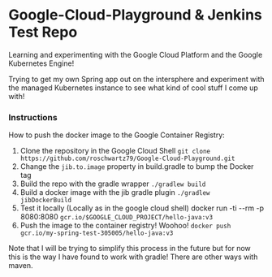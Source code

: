 # Google-Cloud-Playground & Jenkins Test Repo

Learning and experimenting with the Google Cloud Platform and the Google Kubernetes Engine! 

Trying to get my own Spring app out on the intersphere and experiment with the managed Kubernetes instance to see what kind
of cool stuff I come up with!

### Instructions

How to push the docker image to the Google Container Registry:

1. Clone the repository in the Google Cloud Shell `git clone https://github.com/roschwartz79/Google-Cloud-Playground.git`
2. Change the `jib.to.image` property in build.gradle to bump the Docker tag
3. Build the repo with the gradle wrapper `./gradlew build`
4. Build a docker image with the jib gradle plugin `./gradlew jibDockerBuild`
5. Test it locally (Locally as in the google cloud shell) docker run -ti --rm -p 8080:8080 `gcr.io/$GOOGLE_CLOUD_PROJECT/hello-java:v3`
6. Push the image to the container registry! Woohoo! `docker push gcr.io/my-spring-test-305005/hello-java:v3`

Note that I will be trying to simplify this process in the future but for now this is the way I have found to work with gradle! There
are other ways with maven.


